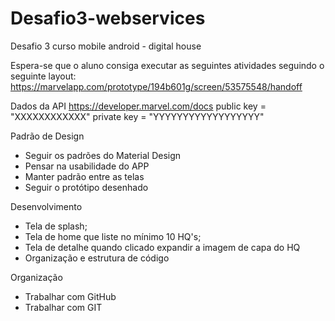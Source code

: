 # Desafio3-webservices
Desafio 3 curso mobile android - digital house

Espera-se que o aluno consiga executar as seguintes atividades seguindo o seguinte layout: https://marvelapp.com/prototype/194b601g/screen/53575548/handoff

Dados da API
https://developer.marvel.com/docs
public key = "XXXXXXXXXXXX"
private key = "YYYYYYYYYYYYYYYYYY"

Padrão de Design
* Seguir os padrões do Material Design
* Pensar na usabilidade do APP
* Manter padrão entre as telas
* Seguir o protótipo desenhado

Desenvolvimento
* Tela de splash;
* Tela de home que liste no mínimo 10 HQ's;
* Tela de detalhe quando clicado expandir a imagem de capa do HQ
* Organização e estrutura de código

Organização
* Trabalhar com GitHub
* Trabalhar com GIT

